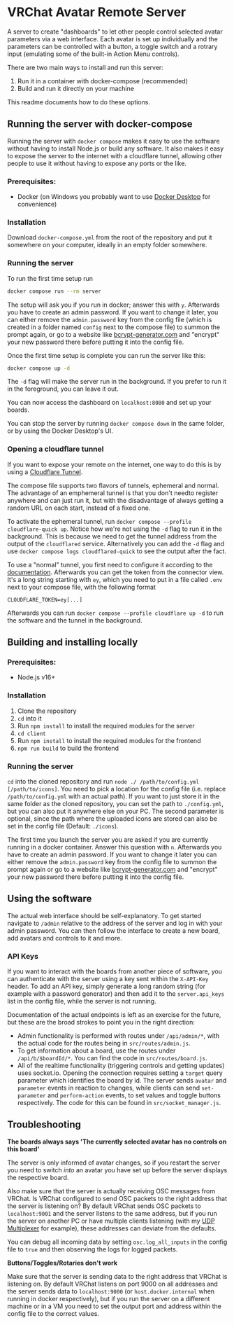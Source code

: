 # VRChat Avatar Remote Server

A server to create "dashboards" to let other people control selected avatar parameters via a web interface.
Each avatar is set up individually and the parameters can be controlled with a button, a toggle switch and a rotrary input (emulating some of the built-in Action Menu controls).

There are two main ways to install and run this server:

1. Run it in a container with docker-compose (recommended)
2. Build and run it directly on your machine

This readme documents how to do these options.

## Running the server with docker-compose

Running the server with `docker compose` makes it easy to use the software without having to install Node.js or build any software.
It also makes it easy to expose the server to the internet with a cloudflare tunnel, allowing other people to use it without having to expose any ports or the like.

### Prerequisites:

- Docker (on Windows you probably want to use [Docker Desktop](https://www.docker.com/products/docker-desktop/) for convenience)

### Installation

Download `docker-compose.yml` from the root of the repository and put it somewhere on your computer, ideally in an empty folder somewhere.

### Running the server

To run the first time setup run

```bash
docker compose run --rm server
```

The setup will ask you if you run in docker; answer this with `y`.
Afterwards you have to create an admin password.
If you want to change it later, you can either remove the `admin.password` key from the config file (which is created in a folder named `config` next to the compose file) to summon the prompt again, or go to a website like [bcrypt-generator.com](https://bcrypt-generator.com/) and "encrypt" your new password there before putting it into the config file.

Once the first time setup is complete you can run the server like this:

```bash
docker compose up -d
```

The `-d` flag will make the server run in the background. If you prefer to run it in the foreground, you can leave it out.

You can now access the dashboard on `localhost:8080` and set up your boards.

You can stop the server by running `docker compose down` in the same folder, or by using the Docker Desktop's UI.

### Opening a cloudflare tunnel

If you want to expose your remote on the internet, one way to do this is by using a [Cloudflare Tunnel](https://developers.cloudflare.com/cloudflare-one/connections/connect-networks/).

The compose file supports two flavors of tunnels, ephemeral and normal. The advantage of an emphemeral tunnel is that you don't needto register anywhere and can just run it, but with the disadvantage of always getting a random URL on each start, instead of a fixed one.

To activate the ephemeral tunnel, run `docker compose --profile cloudflare-quick up`.
Notice how we're not using the `-d` flag to run it in the background.
This is because we need to get the tunnel address from the output of the `cloudflared` service.
Alternatively you can add the `-d` flag and use `docker compose logs cloudflared-quick` to see the output after the fact.

To use a "normal" tunnel, you first need to configure it according to the [documentation](https://developers.cloudflare.com/cloudflare-one/connections/connect-networks/get-started/create-remote-tunnel/).
Afterwards you can get the token from the connector view.
It's a long string starting with `ey`, which you need to put in a file called `.env` next to your compose file, with the following format

```env
CLOUDFLARE_TOKEN=ey[...]
```

Afterwards you can run `docker compose --profile cloudflare up -d` to run the software and the tunnel in the background.

## Building and installing locally

### Prerequisites:

- Node.js v16+

### Installation

1. Clone the repository
2. `cd` into it
3. Run `npm install` to install the required modules for the server
4. `cd client`
5. Run `npm install` to install the required modules for the frontend
6. `npm run build` to build the frontend 

### Running the server

`cd` into the cloned repository and run `node ./ /path/to/config.yml [/path/to/icons]`.
You need to pick a location for the config file (i.e. replace `/path/to/config.yml` with an actual path).
If you want to just store it in the same folder as the cloned repository, you can set the path to `./config.yml`, but you can also put it anywhere else on your PC.
The second parameter is optional, since the path where the uploaded icons are stored can also be set in the config file (Default: `./icons`).

The first time you launch the server you are asked if you are currently running in a docker container.
Answer this question with `n`.
Afterwards you have to create an admin password.
If you want to change it later you can either remove the `admin.password` key from the config file to summon the prompt again or go to a website like [bcrypt-generator.com](https://bcrypt-generator.com/) and "encrypt" your new password there before putting it into the config file.

## Using the software

The actual web interface should be self-explanatory.
To get started navigate to `/admin` relative to the address of the server and log in with your admin password.
You can then follow the interface to create a new board, add avatars and controls to it and more.

### API Keys

If you want to interact with the boards from another piece of software, you can authenticate with the server using a key sent within the `X-API-Key` header. 
To add an API key, simply generate a long random string (for example with a password generator) and then add it to the `server.api_keys` list in the config file, while the server is not running.

Documentation of the actual endpoints is left as an exercise for the future, but these are the broad strokes to point you in the right direction:

- Admin functionality is performed with routes under `/api/admin/*`, with the actual code for the routes being in `src/routes/admin.js`.
- To get information about a board, use the routes under `/api/b/$boardId/*`. You can find the code in `src/routes/board.js`.
- All of the realtime functionality (triggering controls and getting updates) uses socket.io. Opening the connection requires setting a `target` query parameter which identifies the board by id. The server sends `avatar` and `parameter` events in reaction to changes, while clients can send `set-parameter` and `perform-action` events, to set values and toggle buttons respectively. The code for this can be found in `src/socket_manager.js`.

## Troubleshooting

**The boards always says 'The currently selected avatar has no controls on this board'**

The server is only informed of avatar changes, so if you restart the server you need to switch _into_ an avatar you have set up before the server displays the respective board.

Also make sure that the server is actually receiving OSC messages from VRChat.
Is VRChat configured to send OSC packets to the right address that the server is listening on?
By default VRChat sends OSC packets to `localhost:9001` and the server listens to the same address, but if you run the server on another PC or have multiple clients listening (with my [UDP Multiplexer](https://github.com/jangxx/UDP-Multiplexer) for example), these addresses can deviate from the defaults.

You can debug all incoming data by setting `osc.log_all_inputs` in the config file to `true` and then observing the logs for logged packets.

**Buttons/Toggles/Rotaries don't work**

Make sure that the server is sending data to the right address that VRChat is listening on.
By default VRChat listens on port 9000 on all addresses and the server sends data to `localhost:9000` (or `host.docker.internal` when running in docker respectively), but if you run the server on a different machine or in a VM you need to set the output port and address within the config file to the correct values.

